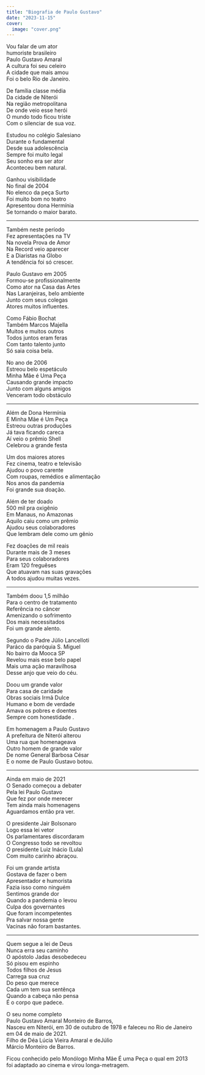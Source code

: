 ```yaml
---
title: "Biografia de Paulo Gustavo"
date: "2023-11-15"
cover:
  image: "cover.png"
---
```


Vou falar de um ator  
humoriste brasileiro  
Paulo Gustavo Amaral  
A cultura foi seu celeiro  
A cidade que mais amou  
Foi o belo Rio de Janeiro.  

De família classe média  
Da cidade de Niterói  
Na região metropolitana  
De onde veio esse herói  
O mundo todo ficou triste  
Com o silenciar de sua voz.  

Estudou no colégio Salesiano  
Durante o fundamental  
Desde sua adolescência  
Sempre foi muito legal  
Seu sonho era ser ator  
Aconteceu bem natural.  

Ganhou visibilidade  
No final de 2004  
No elenco da peça Surto  
Foi muito bom no teatro  
Apresentou dona Hermínia  
Se tornando o maior barato.  

---

Também neste período  
Fez apresentações na TV  
Na novela Prova de Amor  
Na Record veio aparecer  
E a Diaristas na Globo  
A tendência foi só crescer.  

Paulo Gustavo em 2005  
Formou-se profissionalmente  
Como ator na Casa das Artes  
Nas Laranjeiras, belo ambiente  
Junto com seus colegas  
Atores muitos influentes.  

Como Fábio Bochat  
Também Marcos Majella  
Muitos e muitos outros  
Todos juntos eram feras  
Com tanto talento junto  
Só saia coisa bela.  

No ano de 2006  
Estreou belo espetáculo  
Minha Mãe é Uma Peça  
Causando grande impacto  
Junto com alguns amigos  
Venceram todo obstáculo  

---

Além de Dona Hermínia  
E Minha Mãe é Um Peça  
Estreou outras produções  
Já tava ficando careca  
Aí veio o prêmio Shell  
Celebrou a grande festa  

Um dos maiores atores  
Fez cinema, teatro e televisão  
Ajudou o povo carente  
Com roupas, remédios e alimentação  
Nos anos da pandemia  
Foi grande sua doação.  

Além de ter doado  
500 mil pra oxigênio  
Em Manaus, no Amazonas  
Aquilo caiu como um prêmio  
Ajudou seus colaboradores  
Que lembram dele como um gênio  

Fez doações de mil reais  
Durante mais de 3 meses  
Para seus colaboradores  
Eram 120 freguêses  
Que atuavam nas suas gravações  
A todos ajudou muitas vezes.  

---

Também doou 1,5 milhão  
Para o centro de tratamento  
Referência no câncer  
Amenizando o sofrimento  
Dos mais necessitados  
Foi um grande alento.  

Segundo o Padre Júlio Lancelloti  
Paráco da paróquia S. Miguel  
No bairro da Mooca SP  
Revelou mais esse belo papel  
Mais uma ação maravilhosa  
Desse anjo que veio do céu.  

Doou um grande valor  
Para casa de caridade  
Obras sociais Irmã Dulce  
Humano e bom de verdade  
Amava os pobres e doentes  
Sempre com honestidade .  

Em homenagem a Paulo Gustavo  
A prefeitura de Niterói alterou  
Uma rua que homenageava  
Outro homem de grande valor  
De nome General Barbosa César  
E o nome de Paulo Gustavo botou.  

---

Ainda em maio de 2021  
O Senado começou a debater  
Pela lei Paulo Gustavo  
Que fez por onde merecer  
Tem ainda mais homenagens  
Aguardamos então pra ver.  

O presidente Jair Bolsonaro  
Logo essa lei vetor  
Os parlamentares discordaram  
O Congresso todo se revoltou  
O presidente Luiz Inácio (Lula)  
Com muito carinho abraçou.  

Foi um grande artista  
Gostava de fazer o bem  
Apresentador e humorista  
Fazia isso como ninguém  
Sentimos grande dor  
Quando a pandemia o levou  
Culpa dos governantes  
Que foram incompetentes  
Pra salvar nossa gente  
Vacinas não foram bastantes.  

---

Quem segue a lei de Deus  
Nunca erra seu caminho  
O apóstolo Jadas desobedeceu  
Só pisou em espinho  
Todos filhos de Jesus  
Carrega sua cruz  
Do peso que merece  
Cada um tem sua sentênça  
Quando a cabeça não pensa  
É o corpo que padece.  

O seu nome completo  
Paulo Gustavo Amaral Monteiro de Barros,  
Nasceu em Niterói, em 30 de outubro de 1978 e faleceu no Rio de Janeiro  
em 04 de maio de 2021.  
Filho de Déa Lúcia Vieira Amaral e deJúlio  
Márcio Monteiro de Barros.  

Ficou conhecido pelo Monólogo Minha Mãe É uma Peça o qual em 2013  
foi adaptado ao cinema e virou longa-metragem.  
